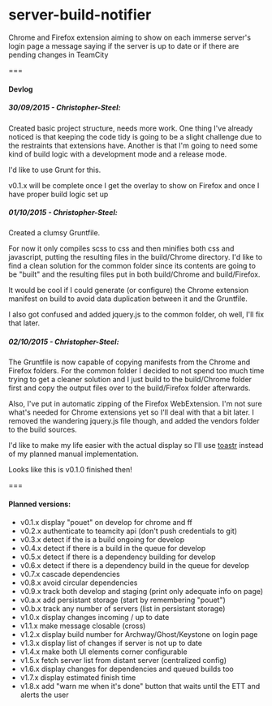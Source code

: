 # server-build-notifier
Chrome and Firefox extension aiming to show on each immerse server's login page a message saying if the server is up to date or if there are pending changes in TeamCity

===

#### Devlog

##### 30/09/2015 - Christopher-Steel: 
Created basic project structure, needs more work.
One thing I've already noticed is that keeping the code tidy is going to be a slight challenge due to the restraints that extensions have. Another is that I'm going to need some kind of build logic with a development mode and a release mode.

I'd like to use Grunt for this.

v0.1.x will be complete once I get the overlay to show on Firefox and once I have proper build logic set up

##### 01/10/2015 - Christopher-Steel:
Created a clumsy Gruntfile.

For now it only compiles scss to css and then minifies both css and javascript, putting the resulting files in the build/Chrome directory. I'd like to find a clean solution for the common folder since its contents are going to be "built" and the resulting files put in both build/Chrome and build/Firefox.

It would be cool if I could generate (or configure) the Chrome extension manifest on build to avoid data duplication between it and the Gruntfile.

I also got confused and added jquery.js to the common folder, oh well, I'll fix that later.

##### 02/10/2015 - Christopher-Steel:
The Gruntfile is now capable of copying manifests from the Chrome and Firefox folders. For the common folder I decided to not spend too much time trying to get a cleaner solution and I just build to the build/Chrome folder first and copy the output files over to the build/Firefox folder afterwards.

Also, I've put in automatic zipping of the Firefox WebExtension. I'm not sure what's needed for Chrome extensions yet so I'll deal with that a bit later. I removed the wandering jquery.js file though, and added the vendors folder to the build sources.

I'd like to make my life easier with the actual display so I'll use [toastr](https://codeseven.github.io/toastr/) instead of my planned manual implementation.

Looks like this is v0.1.0 finished then!

===

#### Planned versions:
- v0.1.x display "pouet" on develop for chrome and ff
- v0.2.x authenticate to teamcity api (don't push credentials to git)
- v0.3.x detect if the is a build ongoing for develop
- v0.4.x detect if there is a build in the queue for develop
- v0.5.x detect if there is a dependency building for develop
- v0.6.x detect if there is a dependency build in the queue for develop
- v0.7.x cascade dependencies
- v0.8.x avoid circular dependencies
- v0.9.x track both develop and staging (print only adequate info on page)
- v0.a.x add persistant storage (start by remembering "pouet")
- v0.b.x track any number of servers (list in persistant storage)
- v1.0.x display changes incoming / up to date
- v1.1.x make message closable (cross)
- v1.2.x display build number for Archway/Ghost/Keystone on login page
- v1.3.x display list of changes if server is not up to date
- v1.4.x make both UI elements corner configurable
- v1.5.x fetch server list from distant server (centralized config)
- v1.6.x display changes for dependencies and queued builds too
- v1.7.x display estimated finish time
- v1.8.x add "warn me when it's done" button that waits until the ETT and alerts the user
